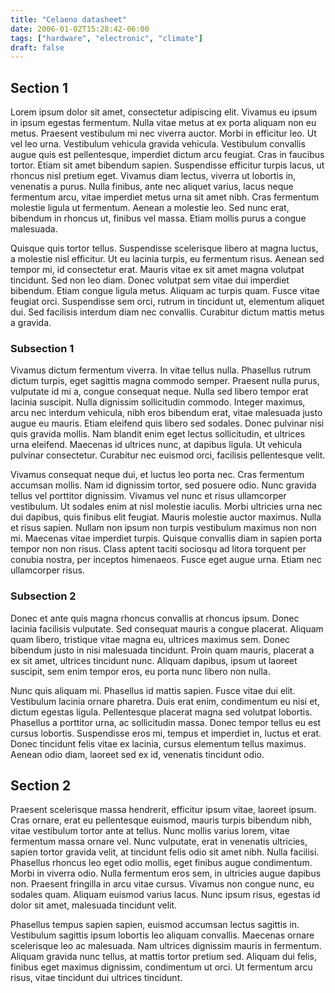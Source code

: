 ```yaml
---
title: "Celaeno datasheet"
date: 2006-01-02T15:28:42-06:00
tags: ["hardware", "electronic", "climate"]
draft: false
---
```


## Section 1

Lorem ipsum dolor sit amet, consectetur adipiscing elit. Vivamus eu ipsum in ipsum egestas fermentum. Nulla vitae metus at ex porta aliquam non eu metus. Praesent vestibulum mi nec viverra auctor. Morbi in efficitur leo. Ut vel leo urna. Vestibulum vehicula gravida vehicula. Vestibulum convallis augue quis est pellentesque, imperdiet dictum arcu feugiat. Cras in faucibus tortor. Etiam sit amet bibendum sapien. Suspendisse efficitur turpis lacus, ut rhoncus nisl pretium eget. Vivamus diam lectus, viverra ut lobortis in, venenatis a purus. Nulla finibus, ante nec aliquet varius, lacus neque fermentum arcu, vitae imperdiet metus urna sit amet nibh. Cras fermentum molestie ligula ut fermentum. Aenean a molestie leo. Sed nunc erat, bibendum in rhoncus ut, finibus vel massa. Etiam mollis purus a congue malesuada.

Quisque quis tortor tellus. Suspendisse scelerisque libero at magna luctus, a molestie nisl efficitur. Ut eu lacinia turpis, eu fermentum risus. Aenean sed tempor mi, id consectetur erat. Mauris vitae ex sit amet magna volutpat tincidunt. Sed non leo diam. Donec volutpat sem vitae dui imperdiet bibendum. Etiam congue ligula metus. Aliquam ac turpis quam. Fusce vitae feugiat orci. Suspendisse sem orci, rutrum in tincidunt ut, elementum aliquet dui. Sed facilisis interdum diam nec convallis. Curabitur dictum mattis metus a gravida.

### Subsection 1

Vivamus dictum fermentum viverra. In vitae tellus nulla. Phasellus rutrum dictum turpis, eget sagittis magna commodo semper. Praesent nulla purus, vulputate id mi a, congue consequat neque. Nulla sed libero tempor erat lacinia suscipit. Nulla dignissim sollicitudin commodo. Integer maximus, arcu nec interdum vehicula, nibh eros bibendum erat, vitae malesuada justo augue eu mauris. Etiam eleifend quis libero sed sodales. Donec pulvinar nisi quis gravida mollis. Nam blandit enim eget lectus sollicitudin, et ultrices urna eleifend. Maecenas id ultrices nunc, at dapibus ligula. Ut vehicula pulvinar consectetur. Curabitur nec euismod orci, facilisis pellentesque velit.

Vivamus consequat neque dui, et luctus leo porta nec. Cras fermentum accumsan mollis. Nam id dignissim tortor, sed posuere odio. Nunc gravida tellus vel porttitor dignissim. Vivamus vel nunc et risus ullamcorper vestibulum. Ut sodales enim at nisl molestie iaculis. Morbi ultricies urna nec dui dapibus, quis finibus elit feugiat. Mauris molestie auctor maximus. Nulla et risus sapien. Nullam non ipsum non turpis vestibulum maximus non non mi. Maecenas vitae imperdiet turpis. Quisque convallis diam in sapien porta tempor non non risus. Class aptent taciti sociosqu ad litora torquent per conubia nostra, per inceptos himenaeos. Fusce eget augue urna. Etiam nec ullamcorper risus.

### Subsection 2

Donec et ante quis magna rhoncus convallis at rhoncus ipsum. Donec lacinia facilisis vulputate. Sed consequat mauris a congue placerat. Aliquam quam libero, tristique vitae magna eu, ultrices maximus sem. Donec bibendum justo in nisi malesuada tincidunt. Proin quam mauris, placerat a ex sit amet, ultrices tincidunt nunc. Aliquam dapibus, ipsum ut laoreet suscipit, sem enim tempor eros, eu porta nunc libero non nulla.

Nunc quis aliquam mi. Phasellus id mattis sapien. Fusce vitae dui elit. Vestibulum lacinia ornare pharetra. Duis erat enim, condimentum eu nisi et, dictum egestas ligula. Pellentesque placerat magna sed volutpat lobortis. Phasellus a porttitor urna, ac sollicitudin massa. Donec tempor tellus eu est cursus lobortis. Suspendisse eros mi, tempus et imperdiet in, luctus et erat. Donec tincidunt felis vitae ex lacinia, cursus elementum tellus maximus. Aenean odio diam, laoreet sed ex id, venenatis tincidunt odio.


## Section 2

Praesent scelerisque massa hendrerit, efficitur ipsum vitae, laoreet ipsum. Cras ornare, erat eu pellentesque euismod, mauris turpis bibendum nibh, vitae vestibulum tortor ante at tellus. Nunc mollis varius lorem, vitae fermentum massa ornare vel. Nunc vulputate, erat in venenatis ultricies, sapien tortor gravida velit, at tincidunt felis odio sit amet nibh. Nulla facilisi. Phasellus rhoncus leo eget odio mollis, eget finibus augue condimentum. Morbi in viverra odio. Nulla fermentum eros sem, in ultricies augue dapibus non. Praesent fringilla in arcu vitae cursus. Vivamus non congue nunc, eu sodales quam. Aliquam euismod varius lacus. Nunc ipsum risus, egestas id dolor sit amet, malesuada tincidunt velit.

Phasellus tempus sapien sapien, euismod accumsan lectus sagittis in. Vestibulum sagittis ipsum lobortis leo aliquam convallis. Maecenas ornare scelerisque leo ac malesuada. Nam ultrices dignissim mauris in fermentum. Aliquam gravida nunc tellus, at mattis tortor pretium sed. Aliquam dui felis, finibus eget maximus dignissim, condimentum ut orci. Ut fermentum arcu risus, vitae tincidunt dui ultrices tincidunt.
